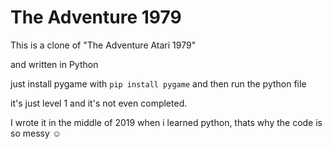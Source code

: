 # The Adventure 1979

This is a clone of "The Adventure Atari 1979"

and written in Python

just install pygame with `pip install pygame` and then run the python file

it's just level 1 and it's not even completed.

I wrote it in the middle of 2019 when i learned python, thats why the code is so messy ☺

